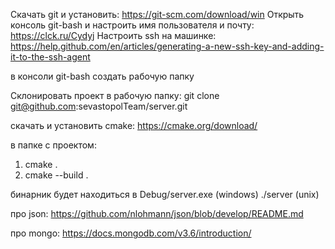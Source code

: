 Скачать git и установить:
https://git-scm.com/download/win
Открыть консоль git-bash и настроить имя пользователя и почту:
https://clck.ru/Cydyj
Настроить ssh на машинке:
https://help.github.com/en/articles/generating-a-new-ssh-key-and-adding-it-to-the-ssh-agent

в консоли git-bash создать рабочую папку

Склонировать проект в рабочую папку:
git clone git@github.com:sevastopolTeam/server.git

скачать и установить cmake:
https://cmake.org/download/

в папке с проектом:
1) cmake .
2) cmake --build .

бинарник будет находиться в Debug/server.exe (windows) ./server (unix)

про json:
https://github.com/nlohmann/json/blob/develop/README.md

про mongo:
https://docs.mongodb.com/v3.6/introduction/
